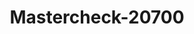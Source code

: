 ---
f_zip-code: 74075
f_state-code: OK
title: Mastercheck-20700
f_phone: 405-377-2769
f_city-only: Stillwater
f_address: 114 West Hall Of Fame Avenue Stillwater
f_location-unique-id: '20700'
slug: mastercheck-20700
updated-on: '2024-05-30T13:46:58.046Z'
created-on: '2024-05-30T13:36:59.803Z'
published-on: '2024-05-30T13:54:32.469Z'
f_city-state: cms/city/stillwater-ok.md
f_company: cms/company/mastercheck.md
f_state: cms/state/oklahoma.md
layout: '[payday-loan].html'
tags: payday-loan
---